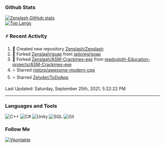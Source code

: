 ### Github Stats
[![Zenslash GitHub stats](https://github-readme-stats.vercel.app/api?username=zenslash&theme=tokyonight&count_private=true&show_icons=true)](https://github.com/zenslash/github-readme-stats)<br>
[![Top Langs](https://github-readme-stats.vercel.app/api/top-langs/?username=zenslash&theme=tokyonight&count_private=true&hide=html,css,cmake,javascript)](https://github.com/zenslash/github-readme-stats)

### :zap: Recent Activity

<!--RECENT_ACTIVITY:start-->
1. 📔 Created new repository [Zenslash/Zenslash](https://github.com/Zenslash/Zenslash)
2. 🔱 Forked [Zenslash/goap](https://github.com/Zenslash/goap) from [sploreg/goap](https://github.com/sploreg/goap)
3. 🔱 Forked [Zenslash/ASM-Crackmes-exe](https://github.com/Zenslash/ASM-Crackmes-exe) from [readysloth-Education-projects/ASM-Crackmes-exe](https://github.com/readysloth-Education-projects/ASM-Crackmes-exe)
4. ⭐ Starred [rigtorp/awesome-modern-cpp](https://github.com/rigtorp/awesome-modern-cpp)
5. ⭐ Starred [Zelyder/ToDoApp](https://github.com/Zelyder/ToDoApp)
<!--RECENT_ACTIVITY:end-->

<!--RECENT_ACTIVITY:last_update-->
Last Updated: Saturday, September 25th, 2021, 5:22:22 PM
<!--RECENT_ACTIVITY:last_update_end-->

---

### Languages and Tools
![C++](https://img.shields.io/badge/-C++-15130A?style=for-the-badge&logo=c&logoColor=458EC6)
![C#](https://img.shields.io/badge/C%23-15130A?style=for-the-badge&logo=c-sharp&logoColor=50D941)
![Unity](https://img.shields.io/badge/Unity-15130A?style=for-the-badge&logo=unity&logoColor=white)
![SQL](https://img.shields.io/badge/MySQL-15130A?style=for-the-badge&logo=mysql&logoColor=DB0F0F)
![Git](https://img.shields.io/badge/Git-15130A?style=for-the-badge&logo=git&logoColor=ED7373)

### Follow Me
[![Vkontakte](https://img.shields.io/badge/-Vkontakte-15130A?style=for-the-badge&logo=Vk&logoColor=4F7DB3)](https://vk.com/zenslash)
